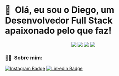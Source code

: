 <h1>👋 &nbsp;Olá, eu sou o Diego, um Desenvolvedor Full Stack apaixonado pelo que faz!</h1>
<p align="center">
   <a href="mailto:diegobtistadev@gmail.com"><img src="https://img.shields.io/badge/-Email-D14836?style=flat-square&logo=Gmail&logoColor=white"/></a>
   <a href="https://www.linkedin.com/in/diego-batista-91a22b360"><img src="https://img.shields.io/badge/-LinkedIn-0077B5?style=flat-square&logo=Linktree&logoColor=white"/></a>
   <a href="https://instagram.com/marinenderson"><img src="https://img.shields.io/badge/-Instagram_-E4405F?style=flat-square&logo=Instagram&logoColor=white"/></a>
   <a href="https://portfolio-ecmm.vercel.app"><img src="https://img.shields.io/badge/-Portfolio-4db5ff?style=flat-square&logo=Google-Chrome&logoColor=white"/></a>
</p>
<h3>👨‍💻 &nbsp;Sobre mim:</h3>

[![Instagram Badge](https://img.shields.io/badge/-diegobatistajj-6633cc?style=flat-square&labelColor=6633cc&logo=instagram&logoColor=white&link=https://www.instagram.com/diegobatistajj/)](https://www.instagram.com/diegobatistajj/) 
[![Linkedin Badge](https://img.shields.io/badge/-Diego%20Batista%20-6633cc?style=flat-square&logo=Linkedin&logoColor=white&link=https://www.linkedin.com/in/diego-batista-014611216/)](https://www.linkedin.com/in/diego-batista-014611216/) 

<!--
**Diego-Batista/Diego-Batista** is a ✨ _special_ ✨ repository because its `README.md` (this file) appears on your GitHub profile.

Here are some ideas to get you started:

- 🔭 I’m currently working on ...
- 🌱 I’m currently learning ...
- 👯 I’m looking to collaborate on ...
- 🤔 I’m looking for help with ...
- 💬 Ask me about ...
- 📫 How to reach me: ...
- 😄 Pronouns: ...
- ⚡ Fun fact: ...
-->
